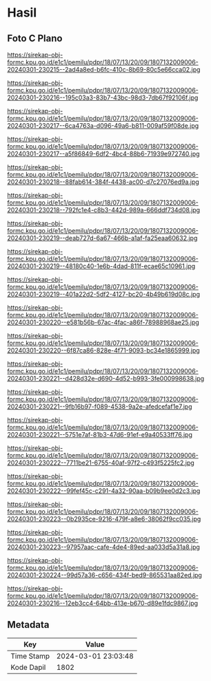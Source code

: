 # Hasil

## Foto C Plano

https://sirekap-obj-formc.kpu.go.id/e1c1/pemilu/pdpr/18/07/13/20/09/1807132009006-20240301-230215--2ad4a8ed-b6fc-410c-8b69-80c5e66cca02.jpg

https://sirekap-obj-formc.kpu.go.id/e1c1/pemilu/pdpr/18/07/13/20/09/1807132009006-20240301-230216--195c03a3-83b7-43bc-98d3-7db67f92106f.jpg

https://sirekap-obj-formc.kpu.go.id/e1c1/pemilu/pdpr/18/07/13/20/09/1807132009006-20240301-230217--6ca4763a-d096-49a6-b811-009af59f08de.jpg

https://sirekap-obj-formc.kpu.go.id/e1c1/pemilu/pdpr/18/07/13/20/09/1807132009006-20240301-230217--a5f86849-6df2-4bc4-88b6-71939e972740.jpg

https://sirekap-obj-formc.kpu.go.id/e1c1/pemilu/pdpr/18/07/13/20/09/1807132009006-20240301-230218--88fab614-384f-4438-ac00-d7c27076ed9a.jpg

https://sirekap-obj-formc.kpu.go.id/e1c1/pemilu/pdpr/18/07/13/20/09/1807132009006-20240301-230218--792fc1e4-c8b3-442d-989a-666ddf734d08.jpg

https://sirekap-obj-formc.kpu.go.id/e1c1/pemilu/pdpr/18/07/13/20/09/1807132009006-20240301-230219--deab727d-6a67-466b-a1af-fa25eaa60632.jpg

https://sirekap-obj-formc.kpu.go.id/e1c1/pemilu/pdpr/18/07/13/20/09/1807132009006-20240301-230219--48180c40-1e6b-4dad-811f-ecae65c10961.jpg

https://sirekap-obj-formc.kpu.go.id/e1c1/pemilu/pdpr/18/07/13/20/09/1807132009006-20240301-230219--401a22d2-5df2-4127-bc20-4b49b619d08c.jpg

https://sirekap-obj-formc.kpu.go.id/e1c1/pemilu/pdpr/18/07/13/20/09/1807132009006-20240301-230220--e581b56b-67ac-4fac-a86f-78988968ae25.jpg

https://sirekap-obj-formc.kpu.go.id/e1c1/pemilu/pdpr/18/07/13/20/09/1807132009006-20240301-230220--6f87ca86-828e-4f71-9093-bc34e1865999.jpg

https://sirekap-obj-formc.kpu.go.id/e1c1/pemilu/pdpr/18/07/13/20/09/1807132009006-20240301-230221--d428d32e-d690-4d52-b993-3fe000998638.jpg

https://sirekap-obj-formc.kpu.go.id/e1c1/pemilu/pdpr/18/07/13/20/09/1807132009006-20240301-230221--9fb16b97-f089-4538-9a2e-afedcefaf1e7.jpg

https://sirekap-obj-formc.kpu.go.id/e1c1/pemilu/pdpr/18/07/13/20/09/1807132009006-20240301-230221--5751e7af-81b3-47d6-91ef-e9a40533ff76.jpg

https://sirekap-obj-formc.kpu.go.id/e1c1/pemilu/pdpr/18/07/13/20/09/1807132009006-20240301-230222--7711be21-6755-40af-97f2-c493f5225fc2.jpg

https://sirekap-obj-formc.kpu.go.id/e1c1/pemilu/pdpr/18/07/13/20/09/1807132009006-20240301-230222--99fef45c-c291-4a32-90aa-b09b9ee0d2c3.jpg

https://sirekap-obj-formc.kpu.go.id/e1c1/pemilu/pdpr/18/07/13/20/09/1807132009006-20240301-230223--0b2935ce-9216-479f-a8e6-38062f9cc035.jpg

https://sirekap-obj-formc.kpu.go.id/e1c1/pemilu/pdpr/18/07/13/20/09/1807132009006-20240301-230223--97957aac-cafe-4de4-89ed-aa033d5a31a8.jpg

https://sirekap-obj-formc.kpu.go.id/e1c1/pemilu/pdpr/18/07/13/20/09/1807132009006-20240301-230224--99d57a36-c656-434f-bed9-865531aa82ed.jpg

https://sirekap-obj-formc.kpu.go.id/e1c1/pemilu/pdpr/18/07/13/20/09/1807132009006-20240301-230216--12eb3cc4-64bb-413e-b670-d89e1fdc9867.jpg


## Metadata

| Key        | Value               |
| ---------- | ------------------- |
| Time Stamp | 2024-03-01 23:03:48 |
| Kode Dapil | 1802                |




